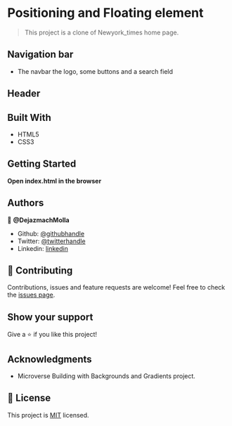 # Positioning and Floating element

> This project is a clone of Newyork_times home page.

## Navigation bar

- The navbar the logo, some buttons and a search field

## Header

## Built With

- HTML5
- CSS3

## Getting Started

**Open index.html in the browser**

## Authors

:bust_in_silhouette: **@DejazmachMolla**

- Github: [@githubhandle](https://github.com/DejazmachMolla)
- Twitter: [@twitterhandle](https://twitter.com/DJATSS)
- Linkedin: [linkedin](https://www.linkedin.com/in/dejazmach-getachew-027aabaa/)

## :handshake: Contributing

Contributions, issues and feature requests are welcome!
Feel free to check the [issues page](issues/).

## Show your support

Give a :star:️ if you like this project!

## Acknowledgments

- Microverse Building with Backgrounds and Gradients project.

## :memo: License

This project is [MIT](lic.url) licensed.
